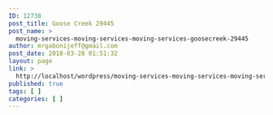 ```yaml
---
ID: 12738
post_title: Goose Creek 29445
post_name: >
  moving-services-moving-services-moving-services-goosecreek-29445
author: mrgabonijeff@gmail.com
post_date: 2018-03-28 01:51:32
layout: page
link: >
  http://localhost/wordpress/moving-services-moving-services-moving-services-goosecreek-29445/
published: true
tags: [ ]
categories: [ ]
---
```

